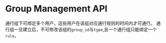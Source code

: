 # Group Management API

通行组下可绑定多个用户，这些用户在该组对应通行规则的时间内才可通行。
通行组一旦建立后，不可修改该组的`group_id`与`type`,且一个通行组只能绑定一个`rule`。
